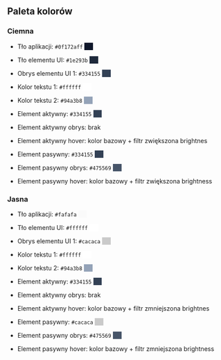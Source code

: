 ## Paleta kolorów

### Ciemna

* Tło aplikacji: `#0f172aff` <span style="background-color:#0f172aff">&nbsp;&nbsp;&nbsp;&nbsp;&nbsp;</span>

* Tło elementu UI: `#1e293b` <span style="background-color:#1e293b">&nbsp;&nbsp;&nbsp;&nbsp;&nbsp;</span>

* Obrys elementu UI 1: `#334155` <span style="background-color:#334155">&nbsp;&nbsp;&nbsp;&nbsp;&nbsp;</span>

* Kolor tekstu 1: `#ffffff` <span style="background-color:#ffffff">&nbsp;&nbsp;&nbsp;&nbsp;&nbsp;</span>

* Kolor tekstu 2: `#94a3b8` <span style="background-color:#94a3b8">&nbsp;&nbsp;&nbsp;&nbsp;&nbsp;</span>

* Element aktywny: `#334155` <span style="background-color:#334155">&nbsp;&nbsp;&nbsp;&nbsp;&nbsp;</span>

* Element aktywny obrys: brak

* Element aktywny hover: kolor bazowy + filtr zwiększona brightnes

* Element pasywny: `#334155` <span style="background-color:#334155">&nbsp;&nbsp;&nbsp;&nbsp;&nbsp;</span>

* Element pasywny obrys: `#475569` <span style="background-color:#475569">&nbsp;&nbsp;&nbsp;&nbsp;&nbsp;</span>

* Element pasywny hover: kolor bazowy + filtr zwiększona brightness

### Jasna

* Tło aplikacji: `#fafafa` <span style="background-color:#fafafa">&nbsp;&nbsp;&nbsp;&nbsp;&nbsp;</span>

* Tło elementu UI: `#ffffff` <span style="background-color:#ffffff">&nbsp;&nbsp;&nbsp;&nbsp;&nbsp;</span>

* Obrys elementu UI 1: `#cacaca` <span style="background-color:#cacaca">&nbsp;&nbsp;&nbsp;&nbsp;&nbsp;</span>

* Kolor tekstu 1: `#ffffff` <span style="background-color:#ffffff">&nbsp;&nbsp;&nbsp;&nbsp;&nbsp;</span>

* Kolor tekstu 2: `#94a3b8` <span style="background-color:#94a3b8">&nbsp;&nbsp;&nbsp;&nbsp;&nbsp;</span>

* Element aktywny: `#334155` <span style="background-color:#334155">&nbsp;&nbsp;&nbsp;&nbsp;&nbsp;</span>

* Element aktywny obrys: brak

* Element aktywny hover: kolor bazowy + filtr zmniejszona brightnes

* Element pasywny: `#cacaca` <span style="background-color:#cacaca">&nbsp;&nbsp;&nbsp;&nbsp;&nbsp;</span>

* Element pasywny obrys: `#475569` <span style="background-color:#475569">&nbsp;&nbsp;&nbsp;&nbsp;&nbsp;</span>

* Element pasywny hover: kolor bazowy + filtr zmniejszona brightness
